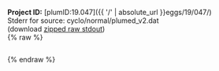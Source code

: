 **Project ID:** [plumID:19.047]({{ '/' | absolute_url }}eggs/19/047/)  
Stderr for source:  cyclo/normal/plumed_v2.dat   
(download [zipped raw stdout](plumed_v2.dat.plumed.stdout.txt.zip))  
{% raw %}
<pre>
</pre>
{% endraw %}
